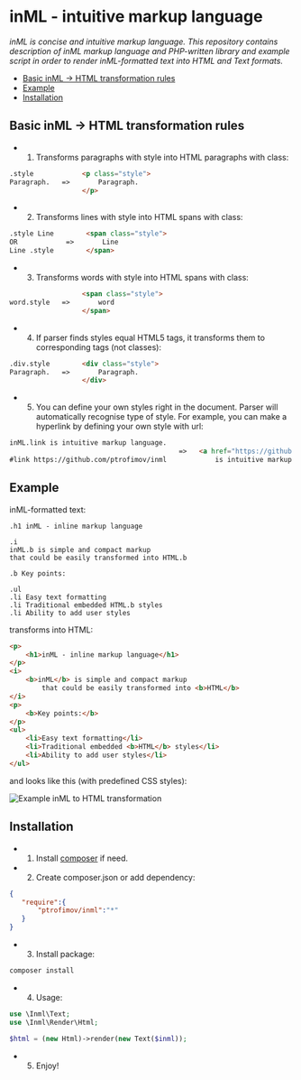 # inML - intuitive markup language

*inML is concise and intuitive markup language. This repository contains description of inML markup language
and PHP-written library and example script in order to render inML-formatted text into HTML and Text formats.*

* [Basic inML -> HTML transformation rules](https://github.com/ptrofimov/inml/edit/master/readme.md#basic-inml---html-transformation-rules)
* [Example](https://github.com/ptrofimov/inml/edit/master/readme.md#example)
* [Installation](https://github.com/ptrofimov/inml/edit/master/readme.md#installation)

## Basic inML -> HTML transformation rules

* 1. Transforms paragraphs with style into HTML paragraphs with class:

```html
.style            <p class="style">
Paragraph.   =>       Paragraph.
                  </p>
```

* 2. Transforms lines with style into HTML spans with class:

```html
.style Line        <span class="style">
OR            =>       Line
Line .style        </span>
```

* 3. Transforms words with style into HTML spans with class:

```html
                  <span class="style">
word.style   =>       word
                  </span>
```

* 4. If parser finds styles equal HTML5 tags,
it transforms them to corresponding tags (not classes):

```html
.div.style        <div class="style">
Paragraph.   =>       Paragraph.
                  </div>
```

* 5. You can define your own styles right in the document. Parser will automatically recognise type of style. For example, you can make a hyperlink by defining your own style with url:

```html
inML.link is intuitive markup language.        
                                          =>   <a href="https://github.com/ptrofimov/inml">inML</a>
#link https://github.com/ptrofimov/inml            is intuitive markup language.
```

## Example

inML-formatted text:

```text
.h1 inML - inline markup language

.i
inML.b is simple and compact markup
that could be easily transformed into HTML.b

.b Key points:

.ul
.li Easy text formatting
.li Traditional embedded HTML.b styles
.li Ability to add user styles
```

transforms into HTML:

```html
<p>
    <h1>inML - inline markup language</h1>
</p>
<i>
    <b>inML</b> is simple and compact markup
        that could be easily transformed into <b>HTML</b>
</i>
<p>
    <b>Key points:</b>
</p>
<ul>
    <li>Easy text formatting</li>
    <li>Traditional embedded <b>HTML</b> styles</li>
    <li>Ability to add user styles</li>
</ul>
```

and looks like this (with predefined CSS styles):

![Example inML to HTML transformation](https://raw.github.com/ptrofimov/inml/master/examples/example.jpg)

## Installation

* 1. Install [composer](http://getcomposer.org/download/) if need.
* 2. Create composer.json or add dependency:

```json
{
   "require":{
       "ptrofimov/inml":"*"
   }
}
```

* 3. Install package:
 
```sh
composer install
```

* 4. Usage:
 
```php
use \Inml\Text;
use \Inml\Render\Html;

$html = (new Html)->render(new Text($inml));
```

* 5. Enjoy!
